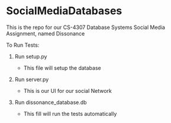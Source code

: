 # SocialMediaDatabases
This is the repo for our CS-4307 Database Systems Social Media Assignment, named Dissonance


To Run Tests:
1. Run setup.py
	- This file will setup the database
2. Run server.py
	- This is our UI for our social Network




2. Run dissonance_database.db
	- This fill will run the tests automatically
